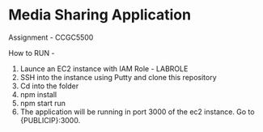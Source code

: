 # Media Sharing Application

Assignment - CCGC5500


How to RUN -

1. Launce an EC2 instance with IAM Role - LABROLE
2. SSH into the instance using Putty and clone this repository
4. Cd into the folder
4. npm install
5. npm start run
6. The application will be running in port 3000 of the ec2 instance. Go to {PUBLICIP}:3000.
